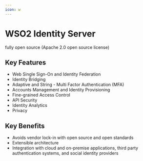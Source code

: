 ```yaml
---
icon: w
---
```


# WSO2 Identity Server

fully open source (Apache 2.0 open source license)

## Key Features

* Web Single Sign-On and Identity Federation
* Identity Bridging
* Adaptive and String - Multi Factor Authentication (MFA)
* Accounts Management and Identity Provisioning
* Fine-grained Access Control
* API Security
* Identity Analytics
* Privacy

## Key Benefits

* Avoids vendor lock-in with open source and open standards
* Extensible architecture
* Integration with cloud and on-premise applications, third party authentication systems, and social identity providers

